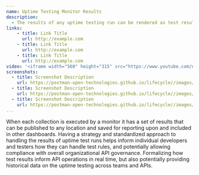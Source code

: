 ```yaml
---
name: Uptime Testing Monitor Results
description: 
  - The results of any uptime testing run can be rendered as test results, presented using visualizer, and posted to existing APM or other destination that can be used as part of wider observability systems, allowing uptime tests across all APIs to be centralized for understanding API performance at scale.
links:
    - title: Link Title
      url: http://example.com
    - title: Link Title
      url: http://example.com
    - title: Link Title
      url: http://example.com            
video: '<iframe width="560" height="315" src="https://www.youtube.com/embed/7F3f4WOFs38" title="YouTube video player" frameborder="0" allow="accelerometer; autoplay; clipboard-write; encrypted-media; gyroscope; picture-in-picture" allowfullscreen></iframe>'
screenshots:
  - title: Screenshot Description
    url: https://postman-open-technologies.github.io/lifecycle//images/postman-screenshot.png          
  - title: Screenshot Description
    url: https://postman-open-technologies.github.io/lifecycle//images/postman-screenshot.png  
  - title: Screenshot Description
    url: https://postman-open-technologies.github.io/lifecycle//images/postman-screenshot.png   
...
```

When each collection is executed by a monitor it has a set of results that can be published to any location and saved for reporting upon and included in other dashboards. Having a strategy and standardized approach to handling the results of uptime test runs helps inform individual developers and testers how they can handle test rules, and potentially allowing compliance with overall organizational API governance. Formalizing how test results inform API operations in real time, but also potentially providing historical data on the uptime testing across teams and APIs.
